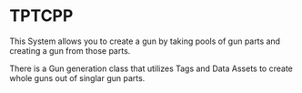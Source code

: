 # TPTCPP
 
This System allows you to create a gun by taking pools of gun parts and creating a gun from those parts.

There is a Gun generation class that utilizes Tags and Data Assets to create whole guns out of singlar gun parts.
